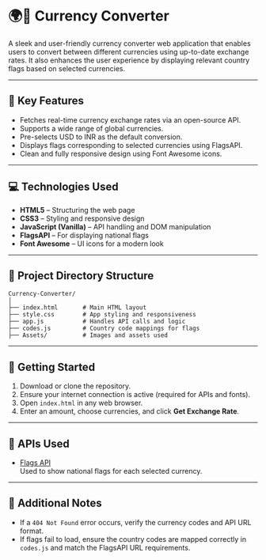 # 🌍💱 Currency Converter

A sleek and user-friendly currency converter web application that enables users to convert between different currencies using up-to-date exchange rates. It also enhances the user experience by displaying relevant country flags based on selected currencies.

---

## 🔧 Key Features

- Fetches real-time currency exchange rates via an open-source API.
- Supports a wide range of global currencies.
- Pre-selects USD to INR as the default conversion.
- Displays flags corresponding to selected currencies using FlagsAPI.
- Clean and fully responsive design using Font Awesome icons.

---

## 💻 Technologies Used

- **HTML5** – Structuring the web page  
- **CSS3** – Styling and responsive design  
- **JavaScript (Vanilla)** – API handling and DOM manipulation  
- **FlagsAPI** – For displaying national flags  
- **Font Awesome** – UI icons for a modern look

---

## 📁 Project Directory Structure

```
Currency-Converter/
│
├── index.html       # Main HTML layout
├── style.css        # App styling and responsiveness
├── app.js           # Handles API calls and logic
├── codes.js         # Country code mappings for flags
├── Assets/          # Images and assets used
```

---

## 🚀 Getting Started

1. Download or clone the repository.
2. Ensure your internet connection is active (required for APIs and fonts).
3. Open `index.html` in any web browser.
4. Enter an amount, choose currencies, and click **Get Exchange Rate**.

---

## 🔗 APIs Used



- [Flags API](https://flagsapi.com/)  
  Used to show national flags for each selected currency.


---

## 📌 Additional Notes

- If a `404 Not Found` error occurs, verify the currency codes and API URL format.
- If flags fail to load, ensure the country codes are mapped correctly in `codes.js` and match the FlagsAPI URL requirements.
